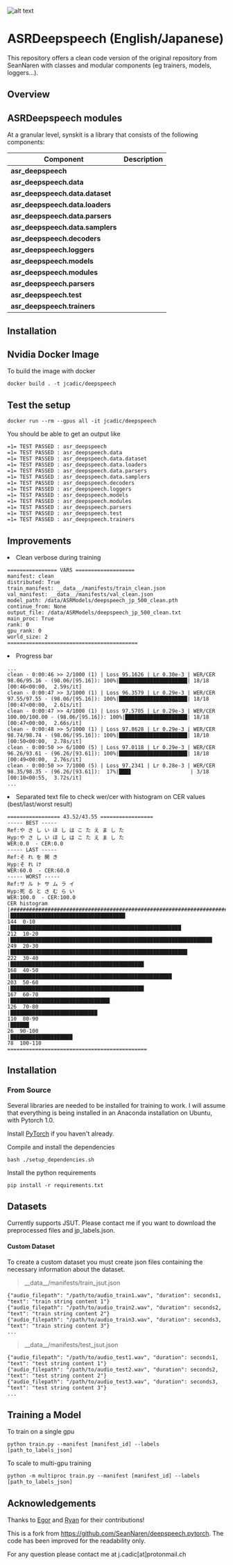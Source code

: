 ![alt text](img/Training-Deep-Speech.png)
# ASRDeepspeech (English/Japanese)

This repository offers a clean code version of the original repository from SeanNaren with classes and modular
components (eg trainers, models, loggers...).

## Overview
## ASRDeepspeech modules

At a granular level, synskit is a library that consists of the following components:

| Component | Description |
| ---- | --- |
| **asr_deepspeech** | |
| **asr_deepspeech.data** | |
| **asr_deepspeech.data.dataset** | |
| **asr_deepspeech.data.loaders** | |
| **asr_deepspeech.data.parsers** | |
| **asr_deepspeech.data.samplers** | |
| **asr_deepspeech.decoders** | |
| **asr_deepspeech.loggers** | |
| **asr_deepspeech.models** | |
| **asr_deepspeech.modules** | |
| **asr_deepspeech.parsers** | |
| **asr_deepspeech.test** | |
| **asr_deepspeech.trainers** | |

## Installation

## Nvidia Docker Image
To build the image with docker
```
docker build . -t jcadic/deepspeech
```

## Test the setup
```
docker run --rm --gpus all -it jcadic/deepspeech
```

You should be able to get an output like
```
=1= TEST PASSED : asr_deepspeech
=1= TEST PASSED : asr_deepspeech.data
=1= TEST PASSED : asr_deepspeech.data.dataset
=1= TEST PASSED : asr_deepspeech.data.loaders
=1= TEST PASSED : asr_deepspeech.data.parsers
=1= TEST PASSED : asr_deepspeech.data.samplers
=1= TEST PASSED : asr_deepspeech.decoders
=1= TEST PASSED : asr_deepspeech.loggers
=1= TEST PASSED : asr_deepspeech.models
=1= TEST PASSED : asr_deepspeech.modules
=1= TEST PASSED : asr_deepspeech.parsers
=1= TEST PASSED : asr_deepspeech.test
=1= TEST PASSED : asr_deepspeech.trainers

```
## Improvements
<li> Clean verbose during training 

```
================ VARS ===================
manifest: clean
distributed: True
train_manifest: __data__/manifests/train_clean.json
val_manifest: __data__/manifests/val_clean.json
model_path: /data/ASRModels/deepspeech_jp_500_clean.pth
continue_from: None
output_file: /data/ASRModels/deepspeech_jp_500_clean.txt
main_proc: True
rank: 0
gpu_rank: 0
world_size: 2
==========================================
```
<li> Progress bar

```
...
clean - 0:00:46 >> 2/1000 (1) | Loss 95.1626 | Lr 0.30e-3 | WER/CER 98.06/95.16 - (98.06/[95.16]): 100%|██████████████████████| 18/18 [00:46<00:00,  2.59s/it]
clean - 0:00:47 >> 3/1000 (1) | Loss 96.3579 | Lr 0.29e-3 | WER/CER 97.55/97.55 - (98.06/[95.16]): 100%|██████████████████████| 18/18 [00:47<00:00,  2.61s/it]
clean - 0:00:47 >> 4/1000 (1) | Loss 97.5705 | Lr 0.29e-3 | WER/CER 100.00/100.00 - (98.06/[95.16]): 100%|████████████████████| 18/18 [00:47<00:00,  2.66s/it]
clean - 0:00:48 >> 5/1000 (1) | Loss 97.8628 | Lr 0.29e-3 | WER/CER 98.74/98.74 - (98.06/[95.16]): 100%|██████████████████████| 18/18 [00:50<00:00,  2.78s/it]
clean - 0:00:50 >> 6/1000 (5) | Loss 97.0118 | Lr 0.29e-3 | WER/CER 96.26/93.61 - (96.26/[93.61]): 100%|██████████████████████| 18/18 [00:49<00:00,  2.76s/it]
clean - 0:00:50 >> 7/1000 (5) | Loss 97.2341 | Lr 0.28e-3 | WER/CER 98.35/98.35 - (96.26/[93.61]):  17%|███▊                   | 3/18 [00:10<00:55,  3.72s/it]
...
```

<li> Separated text file to check wer/cer with histogram on CER values (best/last/worst result)

```
================= 43.52/43.55 =================
----- BEST -----
Ref:や さ し い ほ し は こ た え ま し た
Hyp:や さ し い ほ し は こ た え ま し た
WER:0.0  - CER:0.0
----- LAST -----
Ref:そ れ を 開 き
Hyp:そ れ け
WER:60.0  - CER:60.0
----- WORST -----
Ref:サ ル ト サ ム ラ イ
Hyp:死 る と さ む ら い
WER:100.0  - CER:100.0
CER histogram
|###############################################################################
|█████████████████████████████████████                              144  0-10
|███████████████████████████████████████████████████████            212  10-20
|█████████████████████████████████████████████████████████████████  249  20-30
|█████████████████████████████████████████████████████████          222  30-40
|███████████████████████████████████████████                        168  40-50
|████████████████████████████████████████████████████               203  50-60
|███████████████████████████████████████████                        167  60-70
|████████████████████████████████                                   126  70-80
|████████████████████████████                                       110  80-90
|██████                                                              26  90-100
|████████████████████                                                78  100-110
=============================================

```



## Installation

### From Source

Several libraries are needed to be installed for training to work. I will assume that everything is being installed in
an Anaconda installation on Ubuntu, with Pytorch 1.0.

Install [PyTorch](https://github.com/pytorch/pytorch#installation) if you haven't already.

Compile and install the dependencies
```
bash ./setup_dependencies.sh
```

Install the python requirements
```
pip install -r requirements.txt
```

## Datasets

Currently supports JSUT. Please contact me if you want to download the preprocessed files and jp_labels.json.

#### Custom Dataset

To create a custom dataset you must create json files containing the necessary information about the dataset.
> \_\_data\_\_/manifests/train_jsut.json
```
{"audio_filepath": "/path/to/audio_train1.wav", "duration": seconds1, "text": "train string content 1"}
{"audio_filepath": "/path/to/audio_train2.wav", "duration": seconds2, "text": "train string content 2"}
{"audio_filepath": "/path/to/audio_train3.wav", "duration": seconds3, "text": "train string content 3"}
...
```
> \_\_data\_\_/manifests/test_jsut.json
```
{"audio_filepath": "/path/to/audio_test1.wav", "duration": seconds1, "text": "test string content 1"}
{"audio_filepath": "/path/to/audio_test2.wav", "duration": seconds2, "text": "test string content 2"}
{"audio_filepath": "/path/to/audio_test3.wav", "duration": seconds3, "text": "test string content 3"}
...
```

## Training a Model

To train on a single gpu
```
python train.py --manifest [manifest_id] --labels [path_to_labels_json]
```
To scale to multi-gpu training
```
python -m multiproc train.py --manifest [manifest_id] --labels [path_to_labels_json]             
```

## Acknowledgements

Thanks to [Egor](https://github.com/EgorLakomkin) and [Ryan](https://github.com/ryanleary) for their contributions!

This is a fork from https://github.com/SeanNaren/deepspeech.pytorch. The code has been improved for the readability only.

For any question please contact me at j.cadic[at]protonmail.ch
